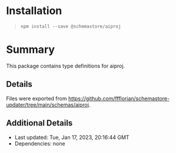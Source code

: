 # Installation
> `npm install --save @schemastore/aiproj`

# Summary
This package contains type definitions for aiproj.

## Details
Files were exported from https://github.com/ffflorian/schemastore-updater/tree/main/schemas/aiproj.

## Additional Details
* Last updated: Tue, Jan 17, 2023, 20:16:44 GMT
* Dependencies: none
